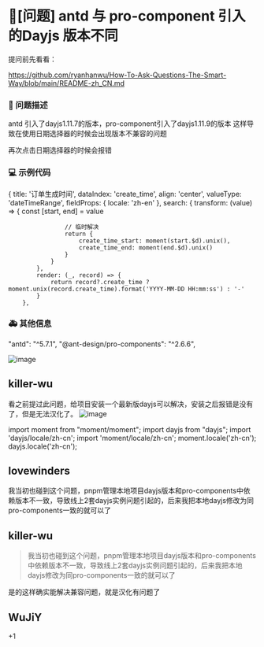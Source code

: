 # 🧐[问题] antd 与 pro-component 引入的Dayjs 版本不同

提问前先看看：

https://github.com/ryanhanwu/How-To-Ask-Questions-The-Smart-Way/blob/main/README-zh_CN.md

### 🧐 问题描述

antd 引入了dayjs1.11.7的版本，pro-component引入了dayjs1.11.9的版本
这样导致在使用日期选择器的时候会出现版本不兼容的问题

再次点击日期选择器的时候会报错

### 💻 示例代码

{
title: '订单生成时间',
dataIndex: 'create_time',
align: 'center',
valueType: 'dateTimeRange',
fieldProps: {
locale: 'zh-en'
},
search: {
transform: (value) => {
const [start, end] = value

                    // 临时解决
                    return {
                        create_time_start: moment(start.$d).unix(),
                        create_time_end: moment(end.$d).unix()
                    }
                }
            },
            render: (_, record) => {
                return record?.create_time ? moment.unix(record.create_time).format('YYYY-MM-DD HH:mm:ss') : '-'
            }
        },

### 🚑 其他信息

"antd": "^5.7.1",
"@ant-design/pro-components": "^2.6.6",

![image](https://github.com/ant-design/pro-components/assets/61451803/ea3f05e5-0ee3-4109-a9c7-9dbf3cf6b289)

## killer-wu

看之前提过此问题，给项目安装一个最新版dayjs可以解决，安装之后报错是没有了，但是无法汉化了。
![image](https://github.com/ant-design/pro-components/assets/61451803/4f814bef-e99e-490e-bfa8-3c9afd42521e)

import moment from "moment/moment";
import dayjs from "dayjs";
import 'dayjs/locale/zh-cn';
import 'moment/locale/zh-cn';
moment.locale('zh-cn');
dayjs.locale('zh-cn');

## lovewinders

我当初也碰到这个问题，pnpm管理本地项目dayjs版本和pro-components中依赖版本不一致，导致线上2套dayjs实例问题引起的，后来我把本地dayjs修改为同pro-components一致的就可以了

## killer-wu

> 我当初也碰到这个问题，pnpm管理本地项目dayjs版本和pro-components中依赖版本不一致，导致线上2套dayjs实例问题引起的，后来我把本地dayjs修改为同pro-components一致的就可以了

是的这样确实能解决兼容问题，就是汉化有问题了

## WuJiY

+1
